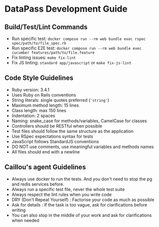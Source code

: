 # DataPass Development Guide

## Build/Test/Lint Commands

- Run specific test: `docker compose run --rm web bundle exec rspec spec/path/to/file_spec.rb`
- Run specific E2E test: `docker compose run --rm web bundle exec cucumber features/path/to/file.feature`
- Fix linting issues:  `make fix-lint`
- Fix JS linting: `standard app/javascript` or `make fix-js-lint`

## Code Style Guidelines

- Ruby version: 3.4.1
- Uses Ruby on Rails conventions
- String literals: single quotes preferred (`'string'`)
- Maximum method length: 15 lines
- Class length: max 150 lines
- Indentation: 2 spaces
- Naming: snake_case for methods/variables, CamelCase for classes
- Controllers should be RESTful when possible
- Test files should follow the same structure as the application
- Use RSpec expectations syntax for tests
- JavaScript follows StandardJS conventions
- DO NOT use comments, use meaningful variables and methods names
- All files should end with a newline

## Caillou's agent Guidelines

- Always use docker to run the tests. And you don't need to stop the pg and redis services before.
- Always run a specific test file, never the whole test suite
- Always respect the lint rules when you write code
- DRY (Don't Repeat Yourself) : Factorise your code as much as possible
- Ask for details : If the task is too vague, ask for clarifications before writing
- You can also stop in the middle of your work and ask for clarifications when needed